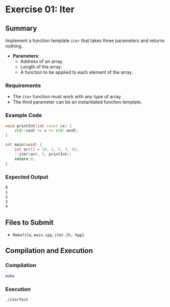 # Exercise 01: Iter

## Summary
Implement a function template `iter` that takes three parameters and returns nothing.
- **Parameters**:
  - Address of an array.
  - Length of the array.
  - A function to be applied to each element of the array.

### Requirements
- The `iter` function must work with any type of array.
- The third parameter can be an instantiated function template.

### Example Code
```cpp
void printInt(int const &x) {
    std::cout << x << std::endl;
}

int main(void) {
    int arr[] = {0, 1, 2, 3, 4};
    ::iter(arr, 5, printInt);
    return 0;
}
```

### Expected Output
```bash
0
1
2
3
4
```

## Files to Submit
- `Makefile`, `main.cpp`, `iter.{h, hpp}`

## Compilation and Execution

### Compilation
```bash
make
```

### Execution
```bash
./iterTest
```
